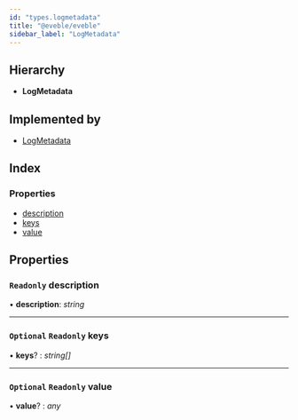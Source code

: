 ```yaml
---
id: "types.logmetadata"
title: "@eveble/eveble"
sidebar_label: "LogMetadata"
---
```


## Hierarchy

* **LogMetadata**

## Implemented by

* [LogMetadata](../classes/logmetadata.md)

## Index

### Properties

* [description](types.logmetadata.md#readonly-description)
* [keys](types.logmetadata.md#optional-readonly-keys)
* [value](types.logmetadata.md#optional-readonly-value)

## Properties

### `Readonly` description

• **description**: *string*

___

### `Optional` `Readonly` keys

• **keys**? : *string[]*

___

### `Optional` `Readonly` value

• **value**? : *any*
